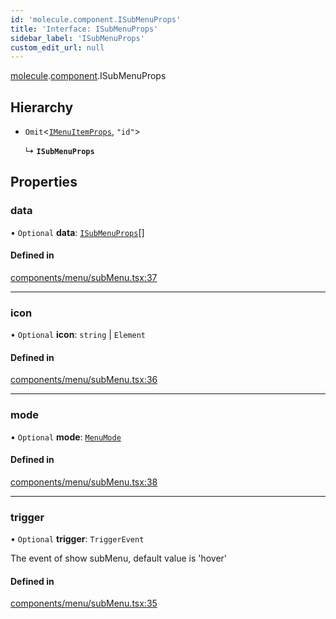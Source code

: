 ```yaml
---
id: 'molecule.component.ISubMenuProps'
title: 'Interface: ISubMenuProps'
sidebar_label: 'ISubMenuProps'
custom_edit_url: null
---
```


[molecule](../namespaces/molecule).[component](../namespaces/molecule.component).ISubMenuProps

## Hierarchy

-   `Omit`<[`IMenuItemProps`](molecule.component.IMenuItemProps), `"id"`\>

    ↳ **`ISubMenuProps`**

## Properties

### data

• `Optional` **data**: [`ISubMenuProps`](molecule.component.ISubMenuProps)[]

#### Defined in

[components/menu/subMenu.tsx:37](https://github.com/DTStack/molecule/blob/ff1a27ef/src/components/menu/subMenu.tsx#L37)

---

### icon

• `Optional` **icon**: `string` \| `Element`

#### Defined in

[components/menu/subMenu.tsx:36](https://github.com/DTStack/molecule/blob/ff1a27ef/src/components/menu/subMenu.tsx#L36)

---

### mode

• `Optional` **mode**: [`MenuMode`](../enums/molecule.component.MenuMode)

#### Defined in

[components/menu/subMenu.tsx:38](https://github.com/DTStack/molecule/blob/ff1a27ef/src/components/menu/subMenu.tsx#L38)

---

### trigger

• `Optional` **trigger**: `TriggerEvent`

The event of show subMenu, default value is 'hover'

#### Defined in

[components/menu/subMenu.tsx:35](https://github.com/DTStack/molecule/blob/ff1a27ef/src/components/menu/subMenu.tsx#L35)
